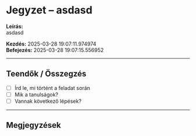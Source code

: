 # Jegyzet – asdasd

**Leírás:**  
asdasd

**Kezdés:** 2025-03-28 19:07:11.974974  
**Befejezés:** 2025-03-28 19:07:15.556952

---

## Teendők / Összegzés

- [ ] Írd le, mi történt a feladat során
- [ ] Mik a tanulságok?
- [ ] Vannak következő lépések?

---

## Megjegyzések

<!-- Ide jöhet bármilyen további jegyzet -->
